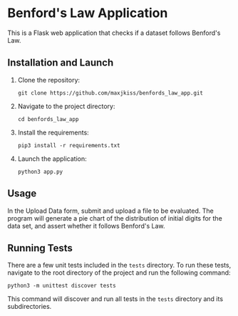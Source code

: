 # Benford's Law Application

This is a Flask web application that checks if a dataset follows Benford's Law.

## Installation and Launch

1. Clone the repository:

   ```git clone https://github.com/maxjkiss/benfords_law_app.git```
2. Navigate to the project directory:

   ```cd benfords_law_app```
  
3. Install the requirements:

   ```pip3 install -r requirements.txt```
  
4. Launch the application:

   ```python3 app.py```

## Usage

In the Upload Data form, submit and upload a file to be evaluated. The program will generate a pie chart of the distribution of initial digits for the data set, and assert whether it follows Benford's Law.

## Running Tests

There are a few unit tests included in the `tests` directory. To run these tests, navigate to the root directory of the project and run the following command:

``` python3 -m unittest discover tests ```

This command will discover and run all tests in the `tests` directory and its subdirectories.